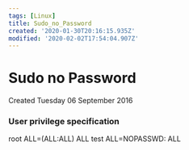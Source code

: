 ```yaml
---
tags: [Linux]
title: Sudo_no_Password
created: '2020-01-30T20:16:15.935Z'
modified: '2020-02-02T17:54:04.907Z'
---
```


# Sudo no Password
Created Tuesday 06 September 2016

### User privilege specification
root    ALL=(ALL:ALL) ALL
test    ALL=NOPASSWD: ALL

